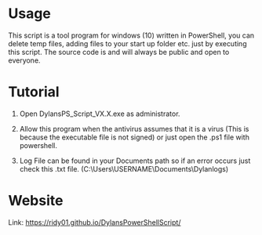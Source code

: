 # Usage

This script is a tool program for windows (10) written in PowerShell, you can delete temp files, adding files to your start up folder etc. just by executing this script. 
The source code is and will always be public and open to everyone.

# Tutorial

  1) Open DylansPS_Script_VX.X.exe as administrator.
  
  2) Allow this program when the antivirus assumes that it is a virus (This is because the executable file is not signed) or just open the .ps1 file with powershell.

  3) Log File can be found in your Documents path so  if an error occurs just check this .txt file. (C:\Users\USERNAME\Documents\Dylanlogs)

# Website

Link: https://ridy01.github.io/DylansPowerShellScript/
